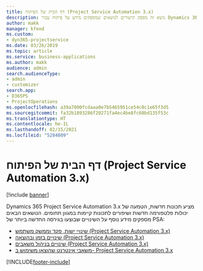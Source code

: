 ```yaml
---
title: דף הבית של הפיתוח (Project Service Automation 3.x)
description: נושא זה מספק קישורים לנושאים שמספקים מידע על פיתוח עבור Dynamics 365 Project Service Automation (PSA)‎ גירסה ‎3.x.
author: makk
manager: kfend
ms.custom:
- dyn365-projectservice
ms.date: 03/26/2019
ms.topic: article
ms.service: business-applications
ms.author: makk
audience: admin
search.audienceType:
- admin
- customizer
search.app:
- D365PS
- ProjectOperations
ms.openlocfilehash: a39a7000fcdaaa0e7b5465951ce54c0c1e65f3d5
ms.sourcegitcommit: fa32b1893286f20271fa4ec4be8fc68bd135f53c
ms.translationtype: HT
ms.contentlocale: he-IL
ms.lasthandoff: 02/15/2021
ms.locfileid: "5284809"
---
```

# <a name="development-home-page-project-service-automation-3x"></a>דף הבית של הפיתוח (Project Service Automation 3.x)

[!include [banner](../../includes/psa-now-project-operations.md)]

Dynamics 365 Project Service Automation 3.x מציע תכונות חדשות, הטמעה של יכולות פלטפורמה חדשות ושיפורים לתכונות קיימות במגוון תחומים. הנושאים הבאים מספקים מידע נוסף על השינויים שבוצעו בגירסה החדשה ביותר של PSA:

- [שינויי ישות, פקד וממשק משתמש (Project Service Automation 3.x)](../developer-guides/entity-changes-v3.x.md)
- [שינויים בזמן ובהוצאה (Project Service Automation 3.x)](../developer-guides/time-expense-changes-v3.x.md)
- [שינויים בניהול משאבים (Project Service Automation 3.x)](../developer-guides/resource-management-changes-v3.x.md)
- [משאבי אינטרנט שהוצאו משימוש ב- Project Service Automation 3.x](../developer-guides/web-resources-deprecated-v3.x.md)


[!INCLUDE[footer-include](../../includes/footer-banner.md)]